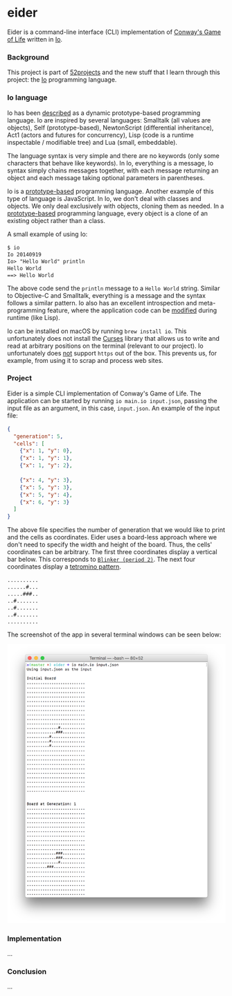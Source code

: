 # eider

Eider is a command-line interface (CLI) implementation of [Conway's Game of Life](https://en.wikipedia.org/wiki/Conway's_Game_of_Life) written in [Io](http://iolanguage.org).

### Background

This project is part of [52projects](https://donny.github.io/52projects/) and the new stuff that I learn through this project: the [Io](http://iolanguage.org) programming language.

### Io language

Io has been [described](http://iolanguage.org/guide/guide.html) as a dynamic prototype-based programming language. Io are inspired by several languages: Smalltalk (all values are objects), Self (prototype-based), NewtonScript (differential inheritance), Act1 (actors and futures for concurrency), Lisp (code is a runtime inspectable / modifiable tree) and Lua (small, embeddable).

The language syntax is very simple and there are no keywords (only some characters that behave like keywords). In Io, everything is a message, Io syntax simply chains messages together, with each message returning an object and each message taking optional parameters in parentheses.

Io is a [prototype-based](https://en.wikipedia.org/wiki/Prototype-based_programming) programming language. Another example of this type of language is JavaScript. In Io, we don't deal with classes and objects. We only deal exclusively with objects, cloning them as needed. In a [prototype-based](https://media.pragprog.com/titles/btlang/lo.pdf) programming language, every object is a clone of an existing object rather than a class.

A small example of using Io:

```shell
$ io
Io 20140919
Io> "Hello World" println
Hello World
==> Hello World
```

The above code send the `println` message to a `Hello World` string. Similar to Objective-C and Smalltalk, everything is a message and the syntax follows a similar pattern. Io also has an excellent introspection and meta-programming feature, where the application code can be [modified](http://viewsourcecode.org/why/hackety.org/2008/01/05/ioHasAVeryCleanMirror.html) during runtime (like Lisp).

Io can be installed on macOS by running `brew install io`. This unfortunately does not install the [Curses](http://iolanguage.org/reference/index.html#Curses.Curses) library that allows us to write and read at arbitrary positions on the terminal (relevant to our project). Io unfortunately does [not](https://github.com/stevedekorte/io/tree/master/addons/SecureSocket) support `https` out of the box. This prevents us, for example, from using it to scrap and process web sites.

### Project

Eider is a simple CLI implementation of Conway's Game of Life. The application can be started by running `io main.io input.json`, passing the input file as an argument, in this case, `input.json`. An example of the input file:

```json
{
  "generation": 5,
  "cells": [
    {"x": 1, "y": 0},
    {"x": 1, "y": 1},
    {"x": 1, "y": 2},

    {"x": 4, "y": 3},
    {"x": 5, "y": 3},
    {"x": 5, "y": 4},
    {"x": 6, "y": 3}
  ]
}
```

The above file specifies the number of generation that we would like to print and the cells as coordinates. Eider uses a board-less approach where we don't need to specify the width and height of the board. Thus, the cells' coordinates can be arbitrary. The first three coordinates display a vertical bar below. This corresponds to [`Blinker (period 2)`](https://en.wikipedia.org/wiki/Conway's_Game_of_Life). The next four coordinates display a [tetromino pattern](http://www.math.cornell.edu/~lipa/mec/4life2.png).

```
..........
......#...
.....###..
..#.......
..#.......
..#.......
..........
```

The screenshot of the app in several terminal windows can be seen below:

![Screenshot](https://raw.githubusercontent.com/donny/eider/master/screenshot.png)

### Implementation

...

### Conclusion

...
